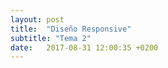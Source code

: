```yaml
---
layout: post
title:  "Diseño Responsive"
subtitle: "Tema 2"
date:   2017-08-31 12:00:35 +0200
---
```

<!--https://learn.shayhowe.com/advanced-html-css/responsive-web-design/

- [Instructor] In the previous lesson, we talked about responsive typography and used media queries to change the font sizes, but when we go from one breakpoint to another, there is an abruptive switch from one size to the other. This isn't necessarily a bad thing, we can assume that most people don't view websites by resizing the browser the way we do when we're testing our webpages. However, there is a way to create fluid typography using viewport units. There are four viewport units. Vw represents the viewport width.

Vh represents the viewport height. Vmin is the smaller value of the viewport's width or height and vmax is the larger value of the viewport width or height. Viewport refers to the browser's window size. Viewport units are a percentage of the browser's viewport dimensions. So that means 1vw is equal to 1% of the viewport's width, so 10vw is 10% of the viewport's width and so on. The vh unit works the same except it refers to the viewport's height.

Vm refers to the smaller value of the viewport width or height so 1vm would equal either 1vw or 1vh, whichever is the smaller value. 1vmax is the larger value of 1vw or 1vh. Not that there's only partial support in IE11 and Edge. Both IE11 and Edge don't support the vmax unit. Let's try this out in an example.

We can add the font size to the body element and all the elements will inherit this style. Let's start with the vw unit. I'm going to uncomment line two and run the code. Notice that with vw, it only affects the width of the viewport, but if I change the height, the font size stays the same. Now if I set it to 4vh, the opposite will happen.

Changing the height will change the font size. Changing the width will not. Vmin uses the smaller side of the viewport. So if the width of the viewport is smaller, 4vmin will be equal to 4% of the current width. Let's give that a try. And the opposite will happen for 4vmax.

The difference is, with 4vmax, it will take the value of the larger side. You can also add font size to specific elements as well. We can also use viewport units with other relative units. Let's go back to our previous rem example. If we set the root element to a fluid unit, all the relative units will now be fluid too. So let's change this html font size to 2vw instead.

So now, all of your relative rem units will be relative to a fluid unit so this means, I won't need to use the media query declaration anymore. The font size will now scale up or down based on the size of the viewport rather than specific breakpoints. I can still use media queries for a specific overrides. I can use a pixel value to override the relative value, since pixel is always fixed. So let's say for example, I always want my foot note to be 16 pixels.

By adding it here, it won't be effected by the other relative or fluid units. Using viewport units alone comes with some drawbacks. You don't get precise control over the sizes like you do with other units. Check out this article on Smashing Magazine for more details about using viewport units as well as more advanced features like the calc expression to create min and max font sizes to control the rate of the scale of your viewport units.-->
